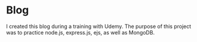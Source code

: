 # Blog

I created this blog during a training with Udemy. The purpose of this project was to practice node.js, express.js, ejs, as well as MongoDB.
